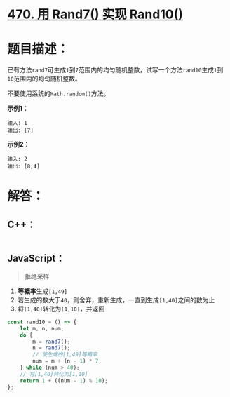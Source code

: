 # [470. 用 Rand7() 实现 Rand10()](https://leetcode-cn.com/problems/implement-rand10-using-rand7/)

# 题目描述：

已有方法`rand7`可生成`1`到`7`范围内的均匀随机整数，试写一个方法`rand10`生成`1`到`10`范围内的均匀随机整数。

不要使用系统的`Math.random()`方法。

**示例1：**

```
输入: 1
输出: [7]
```

**示例2：**

```
输入: 2
输出: [8,4]
```

# 解答：

## C++：



```cpp

```

## JavaScript：

> 拒绝采样

1. **等概率**生成`[1,49]`
2. 若生成的数大于`40`，则舍弃，重新生成，一直到生成`[1,40]`之间的数为止
3. 将`[1,40]`转化为`[1,10]`，并返回

```javascript
const rand10 = () => {
    let m, n, num;
    do {
        m = rand7();
        n = rand7();
        // 使生成的[1,49]等概率
        num = m + (n - 1) * 7;
    } while (num > 40);
    // 将[1,40]转化为[1,10]
    return 1 + ((num - 1) % 10);
};
```

